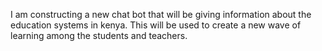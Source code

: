 I  am constructing a new chat bot that will be giving information about the education systems in kenya. This will be used to create a new wave of learning among the students and teachers.
